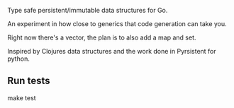 Type safe persistent/immutable data structures for Go.

An experiment in how close to generics that code generation can take you.

Right now there's a vector, the plan is to also add a map and set.

Inspired by Clojures data structures and the work done in Pyrsistent for python.

Run tests
---------
make test